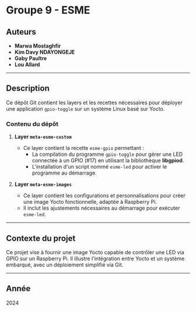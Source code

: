 # Groupe 9 - ESME

## **Auteurs**
- **Marwa Mostaghfir**
- **Kim Davy NDAYONGEJE**
- **Gaby Paultre**
- **Lou Allard**

---

## **Description**

Ce dépôt Git contient les layers et les recettes nécessaires pour déployer une application `gpio-toggle` sur un système Linux basé sur Yocto.

### **Contenu du dépôt**
1. **Layer `meta-esme-custom`**
   - Ce layer contient la recette `esme-gpio` permettant :
     - La compilation du programme `gpio-toggle` pour gérer une LED connectée à un GPIO (#17) en utilisant la bibliothèque **libgpiod**.
     - L'installation d'un script nommé `esme-led` pour activer le programme au démarrage.

2. **Layer `meta-esme-images`**
   - Ce layer contient les configurations et personnalisations pour créer une image Yocto fonctionnelle, adaptée à Raspberry Pi.
   - Il inclut les ajustements nécessaires au démarrage pour exécuter `esme-led`.

---

## **Contexte du projet**

Ce projet vise à fournir une image Yocto capable de contrôler une LED via GPIO sur un Raspberry Pi. Il illustre l'intégration entre Yocto et un système embarqué, avec un déploiement simplifié via Git.

---

## **Année**
2024
